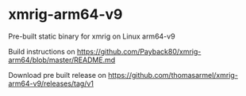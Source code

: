 # xmrig-arm64-v9
Pre-built static binary for xmrig on Linux arm64-v9

Build instructions on https://github.com/Payback80/xmrig-arm64/blob/master/README.md

Download pre built release on https://github.com/thomasarmel/xmrig-arm64-v9/releases/tag/v1
